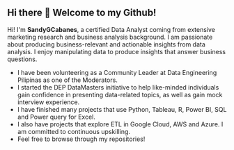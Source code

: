 ## Hi there 👋  Welcome to my Github!


Hi! I'm **SandyGCabanes**, a certified Data Analyst coming from extensive marketing research and business analysis background.  I am passionate about producing business-relevant and actionable insights from data analysis.  I enjoy manipulating data to produce insights that answer business questions.   

- I have been volunteering as a Community Leader at Data Engineering Pilipinas as one of the Moderators.  
- I started the DEP DataMasters initiative to help like-minded individuals gain confidence in presenting data-related topics, as well as gain mock interview experience.
- I have finished many projects that use Python, Tableau, R, Power BI, SQL and Power query for Excel.
- I also have projects that explore ETL in Google Cloud, AWS and Azure.  I am committed to continuous upskilling.
- Feel free to browse through my repositories!

